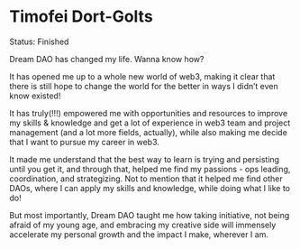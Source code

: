 # Timofei Dort-Golts

Status: Finished

Dream DAO has changed my life. Wanna know how?

It has opened me up to a whole new world of web3, making it clear that there is still hope to change the world for the better in ways I didn’t even know existed!

It has truly(!!!) empowered me with opportunities and resources to improve my skills & knowledge and get a lot of experience in web3 team and project management (and a lot more fields, actually), while also making me decide that I want to pursue my career in web3.

It made me understand that the best way to learn is trying and persisting until you get it, and through that, helped me find my passions - ops leading, coordination, and strategizing. Not to mention that it helped me find other DAOs, where I can apply my skills and knowledge, while doing what I like to do!

But most importantly, Dream DAO taught me how taking initiative, not being afraid of my young age, and embracing my creative side will immensely accelerate my personal growth and the impact I make, wherever I am.